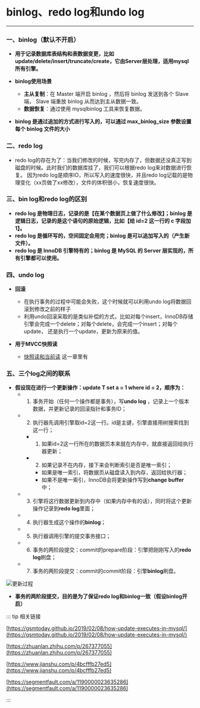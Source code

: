 # binlog、redo log和undo log
---

### 一、binlog（默认不开启）

* **用于记录数据库表结构和表数据变更，比如update/delete/insert/truncate/create，它由Server层处理，适用mysql所有引擎。**

* **binlog使用场景**
  * **主从复制**：在 Master 端开启 binlog ，然后将 binlog 发送到各个 Slave 端， Slave 端重放 binlog 从而达到主从数据一致。
  * **数据恢复**：通过使用 mysqlbinlog 工具来恢复数据。

* **binlog 是通过追加的方式进行写入的，可以通过 max_binlog_size 参数设置每个 binlog 文件的大小**
    
### 二、redo log
* redo log的存在为了：当我们修改的时候，写完内存了，但数据还没真正写到磁盘的时候。此时我们的数据库挂了，我们可以根据redo log来对数据进行恢复。
因为redo log是顺序IO，所以写入的速度很快，并且redo log记载的是物理变化（xx页做了xx修改），文件的体积很小，恢复速度很快。
    
### 三、bin log和redo log的区别
* **redo log 是物理日志，记录的是【在某个数据页上做了什么修改】；binlog 是逻辑日志，记录的是这个语句的原始逻辑，比如【给 id=2 这一行的 c 字段加 1】。**
* **redo log 是循环写的，空间固定会用完；binlog 是可以追加写入的（产生新文件）。**
* **redo log 是 InnoDB 引擎特有的；binlog 是 MySQL 的 Server 层实现的，所有引擎都可以使用。**

### 四、undo log
* **回滚**
  * 在执行事务的过程中可能会失败，这个时候就可以利用undo log将数据回滚到修改之前的样子
  * 利用undo回滚采取的是类似补偿的方式，比如对每个insert，InnoDB存储引擎会完成一个delete；对每个delete，会完成一个insert；对每个update，
还是执行一个update，更新为原来的值。

* **用于MVCC快照读**
  * [快照读和当前读](/program/mysql/read.html) 这一章里有

### 五、三个log之间的联系
* **假设现在进行一个更新操作：update T set a = 1 where id = 2，顺序为：**
  * 1. 事务开始（任何一个操作都是事务），写**undo log** ，记录上一个版本数据，并更新记录的回滚指针和事务ID；
  * 2. 执行器先调用引擎取id=2这一行。id是主键，引擎直接用树搜索找到这一行；
    * 1. 如果id=2这一行所在的数据页本来就在内存中，就直接返回给执行器更新；
    * 2. 如果记录不在内存，接下来会判断索引是否是唯一索引；
      * 如果是唯一索引，将数据页从磁盘读入到内存，返回给执行器；
      * 如果不是唯一索引，InnoDB会将更新操作写到**change buffer**中；
  * 3. 引擎将这行数据更新到内存中（如果内存中有的话），同时将这个更新操作记录到**redo log**里面；
  * 4. 执行器生成这个操作的**binlog**；
  * 5. 执行器调用引擎的提交事务接口；
  * 6. 事务的两阶段提交：commit的prepare阶段：引擎把刚刚写入的**redo log**刷盘；
  * 7. 事务的两阶段提交：commit的commit阶段：引擎**binlog**刷盘。
 
![更新过程](https://moto-1252807079.cos.ap-shanghai.myqcloud.com/program/mysql/update_process.jpeg)
 
* **事务的两阶段提交，目的是为了保证redo log和binlog一致（假设binlog开启）**

::: tip 相关链接

[https://gsmtoday.github.io/2019/02/08/how-update-executes-in-mysql/](https://gsmtoday.github.io/2019/02/08/how-update-executes-in-mysql/)

[https://zhuanlan.zhihu.com/p/267377055](https://zhuanlan.zhihu.com/p/267377055)

[https://www.jianshu.com/p/4bcfffb27ed5](https://www.jianshu.com/p/4bcfffb27ed5)

[https://segmentfault.com/a/1190000023635286](https://segmentfault.com/a/1190000023635286)

:::